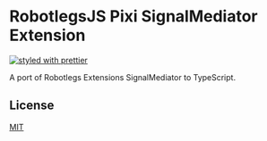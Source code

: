 RobotlegsJS Pixi SignalMediator Extension
===

[![styled with prettier](https://img.shields.io/badge/styled_with-prettier-ff69b4.svg)](https://github.com/prettier/prettier)

A port of Robotlegs Extensions SignalMediator to TypeScript.

License
---

[MIT](LICENSE)